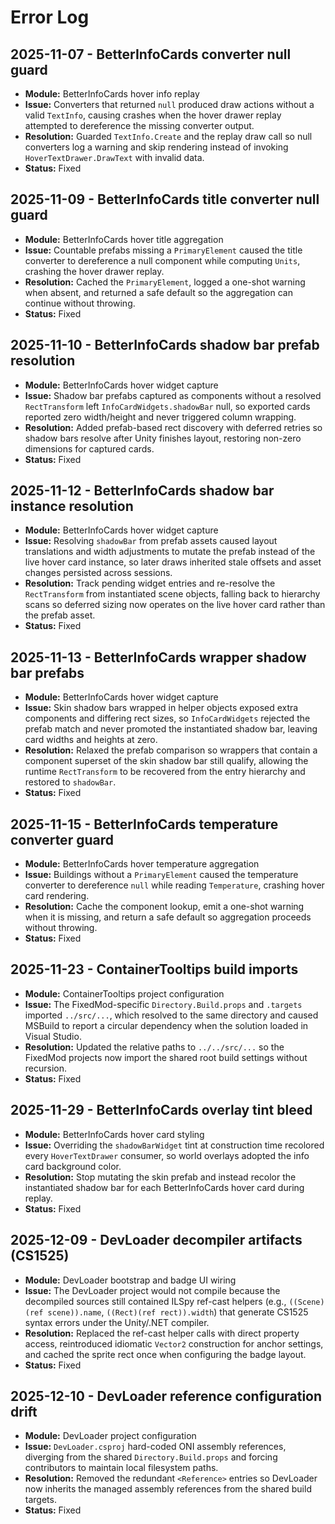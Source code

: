 # Error Log

## 2025-11-07 - BetterInfoCards converter null guard
- **Module:** BetterInfoCards hover info replay
- **Issue:** Converters that returned `null` produced draw actions without a valid `TextInfo`, causing crashes when the hover drawer replay attempted to dereference the missing converter output.
- **Resolution:** Guarded `TextInfo.Create` and the replay draw call so null converters log a warning and skip rendering instead of invoking `HoverTextDrawer.DrawText` with invalid data.
- **Status:** Fixed

## 2025-11-09 - BetterInfoCards title converter null guard
- **Module:** BetterInfoCards hover title aggregation
- **Issue:** Countable prefabs missing a `PrimaryElement` caused the title converter to dereference a null component while computing `Units`, crashing the hover drawer replay.
- **Resolution:** Cached the `PrimaryElement`, logged a one-shot warning when absent, and returned a safe default so the aggregation can continue without throwing.
- **Status:** Fixed

## 2025-11-10 - BetterInfoCards shadow bar prefab resolution
- **Module:** BetterInfoCards hover widget capture
- **Issue:** Shadow bar prefabs captured as components without a resolved `RectTransform` left `InfoCardWidgets.shadowBar` null, so exported cards reported zero width/height and never triggered column wrapping.
- **Resolution:** Added prefab-based rect discovery with deferred retries so shadow bars resolve after Unity finishes layout, restoring non-zero dimensions for captured cards.
- **Status:** Fixed

## 2025-11-12 - BetterInfoCards shadow bar instance resolution
- **Module:** BetterInfoCards hover widget capture
- **Issue:** Resolving `shadowBar` from prefab assets caused layout translations and width adjustments to mutate the prefab instead of the live hover card instance, so later draws inherited stale offsets and asset changes persisted across sessions.
- **Resolution:** Track pending widget entries and re-resolve the `RectTransform` from instantiated scene objects, falling back to hierarchy scans so deferred sizing now operates on the live hover card rather than the prefab asset.
- **Status:** Fixed

## 2025-11-13 - BetterInfoCards wrapper shadow bar prefabs
- **Module:** BetterInfoCards hover widget capture
- **Issue:** Skin shadow bars wrapped in helper objects exposed extra components and differing rect sizes, so `InfoCardWidgets` rejected the prefab match and never promoted the instantiated shadow bar, leaving card widths and heights at zero.
- **Resolution:** Relaxed the prefab comparison so wrappers that contain a component superset of the skin shadow bar still qualify, allowing the runtime `RectTransform` to be recovered from the entry hierarchy and restored to `shadowBar`.
- **Status:** Fixed

## 2025-11-15 - BetterInfoCards temperature converter guard
- **Module:** BetterInfoCards hover temperature aggregation
- **Issue:** Buildings without a `PrimaryElement` caused the temperature converter to dereference `null` while reading `Temperature`, crashing hover card rendering.
- **Resolution:** Cache the component lookup, emit a one-shot warning when it is missing, and return a safe default so aggregation proceeds without throwing.
- **Status:** Fixed

## 2025-11-23 - ContainerTooltips build imports
- **Module:** ContainerTooltips project configuration
- **Issue:** The FixedMod-specific `Directory.Build.props` and `.targets` imported `../src/...`, which resolved to the same directory and caused MSBuild to report a circular dependency when the solution loaded in Visual Studio.
- **Resolution:** Updated the relative paths to `../../src/...` so the FixedMod projects now import the shared root build settings without recursion.
- **Status:** Fixed

## 2025-11-29 - BetterInfoCards overlay tint bleed
- **Module:** BetterInfoCards hover card styling
- **Issue:** Overriding the `shadowBarWidget` tint at construction time recolored every `HoverTextDrawer` consumer, so world overlays adopted the info card background color.
- **Resolution:** Stop mutating the skin prefab and instead recolor the instantiated shadow bar for each BetterInfoCards hover card during replay.
- **Status:** Fixed

## 2025-12-09 - DevLoader decompiler artifacts (CS1525)
- **Module:** DevLoader bootstrap and badge UI wiring
- **Issue:** The DevLoader project would not compile because the decompiled sources still contained ILSpy ref-cast helpers (e.g., `((Scene)(ref scene)).name`, `((Rect)(ref rect)).width`) that generate CS1525 syntax errors under the Unity/.NET compiler.
- **Resolution:** Replaced the ref-cast helper calls with direct property access, reintroduced idiomatic `Vector2` construction for anchor settings, and cached the sprite rect once when configuring the badge layout.
- **Status:** Fixed
## 2025-12-10 - DevLoader reference configuration drift
- **Module:** DevLoader project configuration
- **Issue:** `DevLoader.csproj` hard-coded ONI assembly references, diverging from the shared `Directory.Build.props` and forcing contributors to maintain local filesystem paths.
- **Resolution:** Removed the redundant `<Reference>` entries so DevLoader now inherits the managed assembly references from the shared build targets.
- **Status:** Fixed

